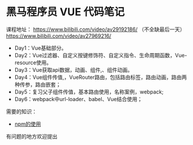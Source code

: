 # 黑马程序员 VUE 代码笔记

课程地址：
https://www.bilibili.com/video/av29192186/ （不全缺最后一天）
https://www.bilibili.com/video/av27969216/

- Day1：Vue基础部分。
- Day2：Vue过滤器、自定义按键修饰符、自定义指令、生命周期函数，Vue-resource使用。
- Day3：Vue获取api数据，动画、组件,、组件动画。
- Day4：Vue组件传值,，VueRouter路由，包括路由标签，路由动画，路由两种传参，路由嵌套；
- Day5：复习父子组件传值，基本路由使用，名称案例，webpack;
- Day6：webpack中url-loader、babel、Vue结合使用；

需要的知识：
- [npm的使用](https://segmentfault.com/a/1190000007683367)

有问题的地方欢迎提出
